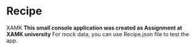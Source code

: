 # Recipe
 XAMK
**This small console application was created as Assignment at XAMK university**
For mock data, you can use Recipe.json file to test the app.